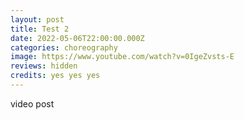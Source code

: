 ```yaml
---
layout: post
title: Test 2
date: 2022-05-06T22:00:00.000Z
categories: choreography
image: https://www.youtube.com/watch?v=0IgeZvsts-E
reviews: hidden
credits: yes yes yes
---
```

video post


<img src="/assets/img/uploads/Caresses_10.jpg" alt="" title="" class=""/>